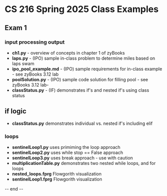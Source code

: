 # CS 216 Spring 2025 Class Examples

## Exam 1 ##

### input processing output ##
- **ch1.py** - overview of concepts in chapter 1 of zyBooks
- **laps.py** - (IPO) sample in-class problem to determine miles based on laps swam
- **ipo_pool_example.md** - (IPO) sample requirements for in-class example - see zyBooks 3.12 lab
- **poolSolution.py** - (IPO) sample code solution for filling pool - see zyBooks 3.12 lab- 
- **classStatus.py** - (IF) demonstrates if's and nested if's using class status

## if logic ##
- **classStatus.py** demonstrates individual vs. nested if's including elif

### loops ###
- **sentinelLoop1.py** uses primiming the loop approach
- **sentinelLoop2.py** uses while stop == False approach
- **sentinelLoop3.py** uses break approach - use with caution
- **multiplicationTable.py** demonstrates two nested while loops, and for loops
- **nested_loops.fprg** Flowgorith visualization
- **sentinelLoop1.fprg** Flowgorith visualization


-- end --

